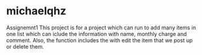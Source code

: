 # michaelqhz
Assignemnt1
This project is for a project which can run to add many items in one list which can iclude the information with name, monthly charge and comment. Also, the function includes the with edit the item that we post up or delete them.
